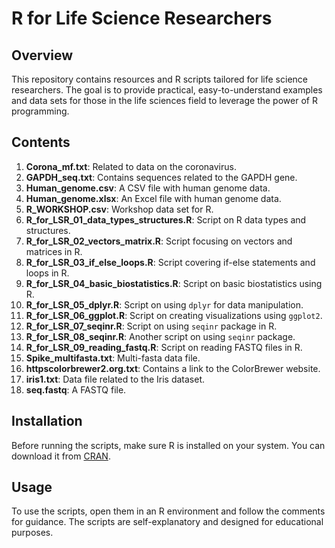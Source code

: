 
# R for Life Science Researchers

## Overview
This repository contains resources and R scripts tailored for life science researchers. The goal is to provide practical, easy-to-understand examples and data sets for those in the life sciences field to leverage the power of R programming.

## Contents
1. **Corona_mf.txt**: Related to data on the coronavirus.
2. **GAPDH_seq.txt**: Contains sequences related to the GAPDH gene.
3. **Human_genome.csv**: A CSV file with human genome data.
4. **Human_genome.xlsx**: An Excel file with human genome data.
5. **R_WORKSHOP.csv**: Workshop data set for R.
6. **R_for_LSR_01_data_types_structures.R**: Script on R data types and structures.
7. **R_for_LSR_02_vectors_matrix.R**: Script focusing on vectors and matrices in R.
8. **R_for_LSR_03_if_else_loops.R**: Script covering if-else statements and loops in R.
9. **R_for_LSR_04_basic_biostatistics.R**: Script on basic biostatistics using R.
10. **R_for_LSR_05_dplyr.R**: Script on using `dplyr` for data manipulation.
11. **R_for_LSR_06_ggplot.R**: Script on creating visualizations using `ggplot2`.
12. **R_for_LSR_07_seqinr.R**: Script on using `seqinr` package in R.
13. **R_for_LSR_08_seqinr.R**: Another script on using `seqinr` package.
14. **R_for_LSR_09_reading_fastq.R**: Script on reading FASTQ files in R.
15. **Spike_multifasta.txt**: Multi-fasta data file.
16. **httpscolorbrewer2.org.txt**: Contains a link to the ColorBrewer website.
17. **iris1.txt**: Data file related to the Iris dataset.
18. **seq.fastq**: A FASTQ file.

## Installation
Before running the scripts, make sure R is installed on your system. You can download it from [CRAN](https://cran.r-project.org/).

## Usage
To use the scripts, open them in an R environment and follow the comments for guidance. The scripts are self-explanatory and designed for educational purposes.
